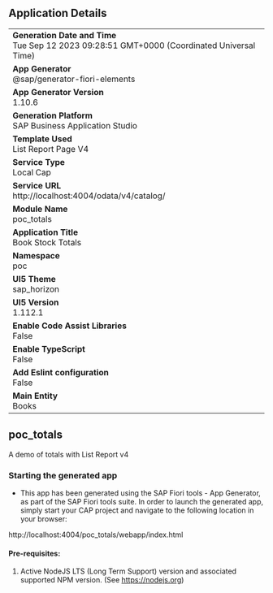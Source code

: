 ## Application Details
|               |
| ------------- |
|**Generation Date and Time**<br>Tue Sep 12 2023 09:28:51 GMT+0000 (Coordinated Universal Time)|
|**App Generator**<br>@sap/generator-fiori-elements|
|**App Generator Version**<br>1.10.6|
|**Generation Platform**<br>SAP Business Application Studio|
|**Template Used**<br>List Report Page V4|
|**Service Type**<br>Local Cap|
|**Service URL**<br>http://localhost:4004/odata/v4/catalog/
|**Module Name**<br>poc_totals|
|**Application Title**<br>Book Stock Totals|
|**Namespace**<br>poc|
|**UI5 Theme**<br>sap_horizon|
|**UI5 Version**<br>1.112.1|
|**Enable Code Assist Libraries**<br>False|
|**Enable TypeScript**<br>False|
|**Add Eslint configuration**<br>False|
|**Main Entity**<br>Books|

## poc_totals

A demo of totals with List Report v4

### Starting the generated app

-   This app has been generated using the SAP Fiori tools - App Generator, as part of the SAP Fiori tools suite.  In order to launch the generated app, simply start your CAP project and navigate to the following location in your browser:

http://localhost:4004/poc_totals/webapp/index.html

#### Pre-requisites:

1. Active NodeJS LTS (Long Term Support) version and associated supported NPM version.  (See https://nodejs.org)


